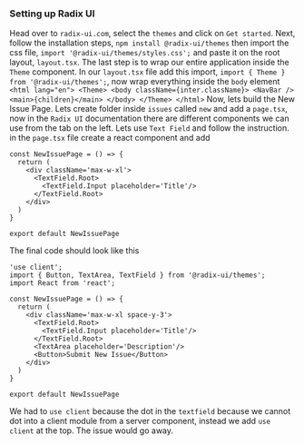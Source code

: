 ### Setting up Radix UI
Head over to `radix-ui.com`, select the `themes` and click on `Get started`. Next, follow the installation steps, `npm install @radix-ui/themes`
then import the css file, `import '@radix-ui/themes/styles.css';` and paste it on the root layout, `layout.tsx`. The last step is to wrap our entire application 
inside the `Theme` component. In our `layout.tsx` file add this import, `import { Theme } from '@radix-ui/themes';`, now wrap everything inside the `body` element
`<html lang="en">
      <Theme>
        <body className={inter.className}>
          <NavBar />
          <main>{children}</main>
        </body>
      </Theme>
    </html>`
Now, lets build the New Issue Page. Lets create folder inside `issues` called `new` and add a `page.tsx`, now in the `Radix UI` documentation
there are different components we can use from the tab on the left. Lets use `Text Field` and follow the instruction. 
in the `page.tsx` file create a react component and add 
```
const NewIssuePage = () => {
  return (
    <div className='max-w-xl'>
      <TextField.Root>
        <TextField.Input placeholder='Title'/>
      </TextField.Root>
    </div>
  )
}

export default NewIssuePage
```
The final code should look like this 
```
'use client';
import { Button, TextArea, TextField } from '@radix-ui/themes';
import React from 'react';

const NewIssuePage = () => {
  return (
    <div className='max-w-xl space-y-3'>
      <TextField.Root>
        <TextField.Input placeholder='Title'/>
      </TextField.Root>
      <TextArea placeholder='Description'/>
      <Button>Submit New Issue</Button>
    </div>
  )
}

export default NewIssuePage
```
We had to `use client` because the dot in the `textfield` because we cannot dot into a client module from a server component, instead we add
`use client` at the top. The issue would go away.
